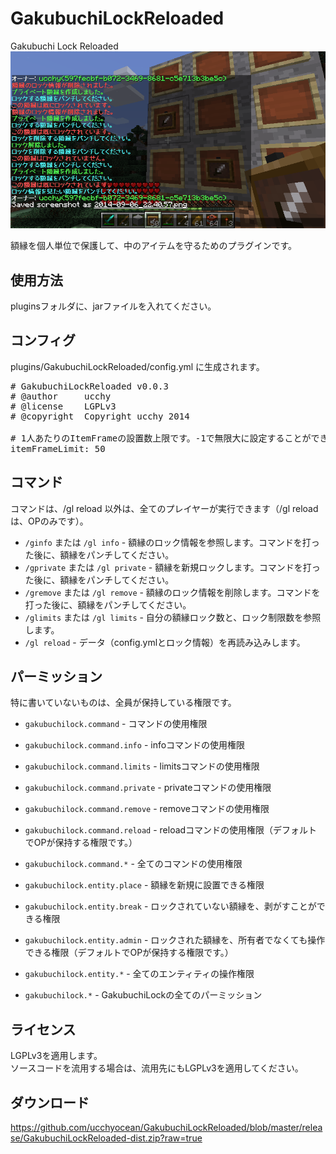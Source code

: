 GakubuchiLockReloaded
=====================

Gakubuchi Lock Reloaded
![スクリーンショット](https://raw.githubusercontent.com/ucchyocean/GakubuchiLockReloaded/master/release/screen_shot.png)

額縁を個人単位で保護して、中のアイテムを守るためのプラグインです。

使用方法
--------
pluginsフォルダに、jarファイルを入れてください。

コンフィグ
----------
plugins/GakubuchiLockReloaded/config.yml に生成されます。
<pre>
# GakubuchiLockReloaded v0.0.3
# @author     ucchy
# @license    LGPLv3
# @copyright  Copyright ucchy 2014

# 1人あたりのItemFrameの設置数上限です。-1で無限大に設定することができます。
itemFrameLimit: 50
</pre>

コマンド
--------
コマンドは、/gl reload 以外は、全てのプレイヤーが実行できます（/gl reload は、OPのみです）。
- `/ginfo` または `/gl info` - 額縁のロック情報を参照します。コマンドを打った後に、額縁をパンチしてください。
- `/gprivate` または `/gl private` - 額縁を新規ロックします。コマンドを打った後に、額縁をパンチしてください。
- `/gremove` または `/gl remove` - 額縁のロック情報を削除します。コマンドを打った後に、額縁をパンチしてください。
- `/glimits` または `/gl limits` - 自分の額縁ロック数と、ロック制限数を参照します。
- `/gl reload` - データ（config.ymlとロック情報）を再読み込みします。

パーミッション
--------------
特に書いていないものは、全員が保持している権限です。
- `gakubuchilock.command` - コマンドの使用権限
- `gakubuchilock.command.info` - infoコマンドの使用権限
- `gakubuchilock.command.limits` - limitsコマンドの使用権限
- `gakubuchilock.command.private` - privateコマンドの使用権限
- `gakubuchilock.command.remove` - removeコマンドの使用権限
- `gakubuchilock.command.reload` - reloadコマンドの使用権限（デフォルトでOPが保持する権限です。）
- `gakubuchilock.command.*` - 全てのコマンドの使用権限

- `gakubuchilock.entity.place` - 額縁を新規に設置できる権限
- `gakubuchilock.entity.break` - ロックされていない額縁を、剥がすことができる権限
- `gakubuchilock.entity.admin` - ロックされた額縁を、所有者でなくても操作できる権限（デフォルトでOPが保持する権限です。）
- `gakubuchilock.entity.*` - 全てのエンティティの操作権限

- `gakubuchilock.*` - GakubuchiLockの全てのパーミッション

ライセンス
----------
LGPLv3を適用します。<br/>
ソースコードを流用する場合は、流用先にもLGPLv3を適用してください。

ダウンロード
------------
https://github.com/ucchyocean/GakubuchiLockReloaded/blob/master/release/GakubuchiLockReloaded-dist.zip?raw=true

